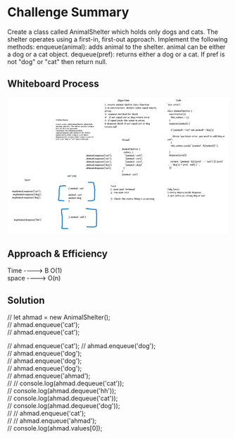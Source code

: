# Challenge Summary
Create a class called AnimalShelter which holds only dogs and cats. The shelter operates using a first-in, first-out approach.
Implement the following methods:
enqueue(animal): adds animal to the shelter. animal can be either a dog or a cat object.
dequeue(pref): returns either a dog or a cat. If pref is not "dog" or "cat" then return null.
## Whiteboard Process
 ![image](./fifo-animal-shelter.png)

## Approach & Efficiency
 Time ----> B O(1) <br>
 space ----> O(n)<br>
## Solution
// let ahmad = new AnimalShelter(); <br>
// ahmad.enqueue('cat'); <br>
// ahmad.enqueue('cat');<br>

// ahmad.enqueue('cat');
// ahmad.enqueue('dog');<br>
// ahmad.enqueue('dog');<br>
// ahmad.enqueue('dog');<br>
// ahmad.enqueue('dog');<br>
// ahmad.enqueue('ahmad');<br>
// // console.log(ahmad.dequeue('cat'));<br>
// console.log(ahmad.dequeue('hh'));<br>
// console.log(ahmad.dequeue('cat'));<br>
// console.log(ahmad.dequeue('dog'));<br>
// // ahmad.enqueue('cat');<br>
// // ahmad.enqueue('ahmad');<br>
// console.log(ahmad.values[0]);<br>